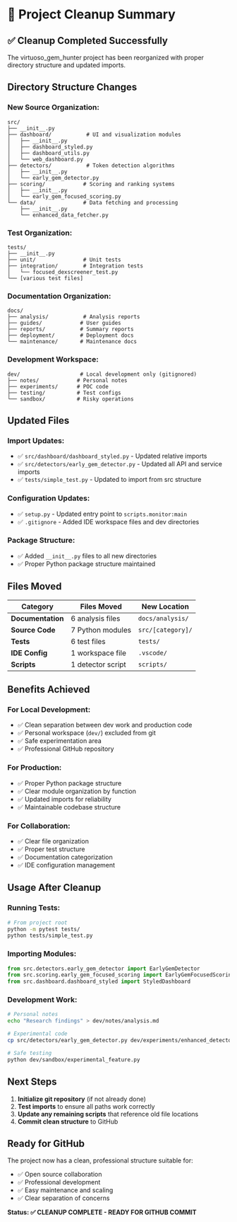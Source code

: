 # 🧹 Project Cleanup Summary

## ✅ **Cleanup Completed Successfully**

The virtuoso_gem_hunter project has been reorganized with proper directory structure and updated imports.

## **Directory Structure Changes**

### **New Source Organization:**
```
src/
├── __init__.py
├── dashboard/           # UI and visualization modules
│   ├── __init__.py
│   ├── dashboard_styled.py
│   ├── dashboard_utils.py
│   └── web_dashboard.py
├── detectors/           # Token detection algorithms
│   ├── __init__.py
│   └── early_gem_detector.py
├── scoring/            # Scoring and ranking systems
│   ├── __init__.py
│   └── early_gem_focused_scoring.py
└── data/               # Data fetching and processing
    ├── __init__.py
    └── enhanced_data_fetcher.py
```

### **Test Organization:**
```
tests/
├── __init__.py
├── unit/               # Unit tests
├── integration/        # Integration tests
│   └── focused_dexscreener_test.py
└── [various test files]
```

### **Documentation Organization:**
```
docs/
├── analysis/           # Analysis reports
├── guides/            # User guides
├── reports/           # Summary reports
├── deployment/        # Deployment docs
└── maintenance/       # Maintenance docs
```

### **Development Workspace:**
```
dev/                   # Local development only (gitignored)
├── notes/            # Personal notes
├── experiments/      # POC code
├── testing/          # Test configs
└── sandbox/          # Risky operations
```

## **Updated Files**

### **Import Updates:**
- ✅ `src/dashboard/dashboard_styled.py` - Updated relative imports
- ✅ `src/detectors/early_gem_detector.py` - Updated all API and service imports
- ✅ `tests/simple_test.py` - Updated to import from src structure

### **Configuration Updates:**
- ✅ `setup.py` - Updated entry point to `scripts.monitor:main`
- ✅ `.gitignore` - Added IDE workspace files and dev directories

### **Package Structure:**
- ✅ Added `__init__.py` files to all new directories
- ✅ Proper Python package structure maintained

## **Files Moved**

| Category | Files Moved | New Location |
|----------|-------------|--------------|
| **Documentation** | 6 analysis files | `docs/analysis/` |
| **Source Code** | 7 Python modules | `src/[category]/` |
| **Tests** | 6 test files | `tests/` |
| **IDE Config** | 1 workspace file | `.vscode/` |
| **Scripts** | 1 detector script | `scripts/` |

## **Benefits Achieved**

### **For Local Development:**
- ✅ Clean separation between dev work and production code
- ✅ Personal workspace (`dev/`) excluded from git
- ✅ Safe experimentation area
- ✅ Professional GitHub repository

### **For Production:**
- ✅ Proper Python package structure
- ✅ Clear module organization by function
- ✅ Updated imports for reliability
- ✅ Maintainable codebase structure

### **For Collaboration:**
- ✅ Clear file organization
- ✅ Proper test structure
- ✅ Documentation categorization
- ✅ IDE configuration management

## **Usage After Cleanup**

### **Running Tests:**
```bash
# From project root
python -m pytest tests/
python tests/simple_test.py
```

### **Importing Modules:**
```python
from src.detectors.early_gem_detector import EarlyGemDetector
from src.scoring.early_gem_focused_scoring import EarlyGemFocusedScoring
from src.dashboard.dashboard_styled import StyledDashboard
```

### **Development Work:**
```bash
# Personal notes
echo "Research findings" > dev/notes/analysis.md

# Experimental code  
cp src/detectors/early_gem_detector.py dev/experiments/enhanced_detector.py

# Safe testing
python dev/sandbox/experimental_feature.py
```

## **Next Steps**

1. **Initialize git repository** (if not already done)
2. **Test imports** to ensure all paths work correctly
3. **Update any remaining scripts** that reference old file locations
4. **Commit clean structure** to GitHub

## **Ready for GitHub**

The project now has a clean, professional structure suitable for:
- ✅ Open source collaboration
- ✅ Professional development
- ✅ Easy maintenance and scaling
- ✅ Clear separation of concerns

**Status: ✅ CLEANUP COMPLETE - READY FOR GITHUB COMMIT**